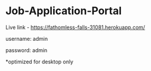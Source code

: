 # Job-Application-Portal

Live link - https://fathomless-falls-31081.herokuapp.com/ 

username: admin

password: admin


*optimized for desktop only
